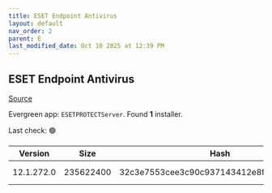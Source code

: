 ```yaml
---
title: ESET Endpoint Antivirus
layout: default
nav_order: 2
parent: E
last_modified_date: Oct 10 2025 at 12:39 PM
---
```


## ESET Endpoint Antivirus

[Source](https://www.eset.com/au/business/solutions/endpoint-protection/)

Evergreen app: `ESETPROTECTServer`. Found **1** installer.

Last check: 🟢

| Version    | Size      | Hash                                     | Language | Architecture | Type | URI                                                                                                                                                                                                              |
| ---------- | --------- | ---------------------------------------- | -------- | ------------ | ---- | ---------------------------------------------------------------------------------------------------------------------------------------------------------------------------------------------------------------- |
| 12.1.272.0 | 235622400 | 32c3e7553cee3c90c937143412e8f897a1b63c09 | en_US    | x64          | msi  | [https://repository.eset.com/v1/com/eset/apps/business/era/server/windows/v12/12.1.272.0/server_x64.msi](https://repository.eset.com/v1/com/eset/apps/business/era/server/windows/v12/12.1.272.0/server_x64.msi) |
